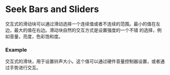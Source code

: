 # Seek Bars and Sliders
交互式的滑动块可以通过滑动选择一个连续值或者不连续的范围。最小的值在左边，最大的值在右边。滑动块自然的交互方式是设置强度的一个不错
的选择，例如音量，亮度，色彩饱和度。

### Example
交互式的滑块，用于设置铃声大小。这个值可以通过硬件音量控制器设置，或者通过手势进行交互。
